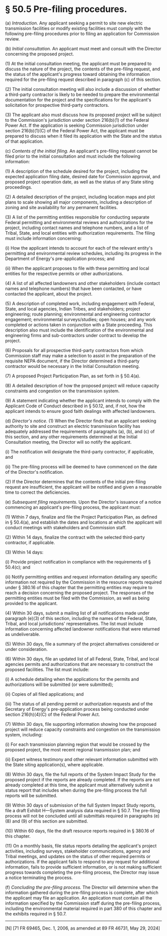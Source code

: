 # § 50.5   Pre-filing procedures.

(a) *Introduction.* Any applicant seeking a permit to site new electric transmission facilities or modify existing facilities must comply with the following pre-filing procedures prior to filing an application for Commission review.


(b) *Initial consultation.* An applicant must meet and consult with the Director concerning the proposed project.


(1) At the initial consultation meeting, the applicant must be prepared to discuss the nature of the project, the contents of the pre-filing request, and the status of the applicant's progress toward obtaining the information required for the pre-filing request described in paragraph (c) of this section.


(2) The initial consultation meeting will also include a discussion of whether a third-party contractor is likely to be needed to prepare the environmental documentation for the project and the specifications for the applicant's solicitation for prospective third-party contractors.


(3) The applicant also must discuss how its proposed project will be subject to the Commission's jurisdiction under section 216(b)(1) of the Federal Power Act. If the application is seeking Commission jurisdiction under section 216(b)(1)(C) of the Federal Power Act, the applicant must be prepared to discuss when it filed its application with the State and the status of that application.


(c) *Contents of the initial filing.* An applicant's pre-filing request cannot be filed prior to the initial consultation and must include the following information:


(1) A description of the schedule desired for the project, including the expected application filing date, desired date for Commission approval, and proposed project operation date, as well as the status of any State siting proceedings.


(2) A detailed description of the project, including location maps and plot plans to scale showing all major components, including a description of zoning and site availability for any permanent facilities.


(3) A list of the permitting entities responsible for conducting separate Federal permitting and environmental reviews and authorizations for the project, including contact names and telephone numbers, and a list of Tribal, State, and local entities with authorization requirements. The filing must include information concerning:


(i) How the applicant intends to account for each of the relevant entity's permitting and environmental review schedules, including its progress in the Department of Energy's pre-application process; and


(ii) When the applicant proposes to file with these permitting and local entities for the respective permits or other authorizations.


(4) A list of all affected landowners and other stakeholders (include contact names and telephone numbers) that have been contacted, or have contacted the applicant, about the project.


(5) A description of completed work, including engagement with Federal, State, and local agencies, Indian Tribes, and stakeholders; project engineering; route planning; environmental and engineering contractor engagement; environmental surveys/studies; open houses; and any work completed or actions taken in conjunction with a State proceeding. This description also must include the identification of the environmental and engineering firms and sub-contractors under contract to develop the project.


(6) Proposals for all prospective third-party contractors from which Commission staff may make a selection to assist in the preparation of the requisite NEPA document, if the Director determined a third-party contractor would be necessary in the Initial Consultation meeting.


(7) A proposed Project Participation Plan, as set forth in § 50.4(a).


(8) A detailed description of how the proposed project will reduce capacity constraints and congestion on the transmission system.


(9) A statement indicating whether the applicant intends to comply with the Applicant Code of Conduct described in § 50.12, and, if not, how the applicant intends to ensure good faith dealings with affected landowners.


(d) *Director's notice.* (1) When the Director finds that an applicant seeking authority to site and construct an electric transmission facility has adequately addressed the requirements of paragraphs (a), (b), and (c) of this section, and any other requirements determined at the Initial Consultation meeting, the Director will so notify the applicant.


(i) The notification will designate the third-party contractor, if applicable, and


(ii) The pre-filing process will be deemed to have commenced on the date of the Director's notification.


(2) If the Director determines that the contents of the initial pre-filing request are insufficient, the applicant will be notified and given a reasonable time to correct the deficiencies.


(e) *Subsequent filing requirements.* Upon the Director's issuance of a notice commencing an applicant's pre-filing process, the applicant must:


(1) Within 7 days, finalize and file the Project Participation Plan, as defined in § 50.4(a), and establish the dates and locations at which the applicant will conduct meetings with stakeholders and Commission staff.


(2) Within 14 days, finalize the contract with the selected third-party contractor, if applicable.


(3) Within 14 days:


(i) Provide project notification in compliance with the requirements of § 50.4(c); and


(ii) Notify permitting entities and request information detailing any specific information not required by the Commission in the resource reports required under § 380.16 of this chapter that the permitting entities may require to reach a decision concerning the proposed project. The responses of the permitting entities must be filed with the Commission, as well as being provided to the applicant.


(4) Within 30 days, submit a mailing list of all notifications made under paragraph (e)(3) of this section, including the names of the Federal, State, Tribal, and local jurisdictions' representatives. The list must include information concerning affected landowner notifications that were returned as undeliverable.


(5) Within 30 days, file a summary of the project alternatives considered or under consideration.


(6) Within 30 days, file an updated list of all Federal, State, Tribal, and local agencies permits and authorizations that are necessary to construct the proposed facilities. The list must include:


(i) A schedule detailing when the applications for the permits and authorizations will be submitted (or were submitted);


(ii) Copies of all filed applications; and


(iii) The status of all pending permit or authorization requests and of the Secretary of Energy's pre-application process being conducted under section 216(h)(4)(C) of the Federal Power Act.


(7) Within 30 days, file supporting information showing how the proposed project will reduce capacity constraints and congestion on the transmission system, including:


(i) For each transmission planning region that would be crossed by the proposed project, the most recent regional transmission plan; and


(ii) Expert witness testimony and other relevant information submitted with the State siting application(s), where applicable.


(8) Within 30 days, file the full reports of the System Impact Study for the proposed project if the reports are already completed. If the reports are not already completed at this time, the applicant must alternatively submit a status report that includes when during the pre-filing process the full reports will be submitted.


(9) Within 30 days of submission of the full System Impact Study reports, file a draft Exhibit H—System analysis data required in § 50.7. The pre-filing process will not be concluded until all submittals required in paragraphs (e)(8) and (9) of this section are submitted.


(10) Within 60 days, file the draft resource reports required in § 380.16 of this chapter.


(11) On a monthly basis, file status reports detailing the applicant's project activities, including surveys, stakeholder communications, agency and Tribal meetings, and updates on the status of other required permits or authorizations. If the applicant fails to respond to any request for additional information, fails to provide sufficient information, or is not making sufficient progress towards completing the pre-filing process, the Director may issue a notice terminating the process.


(f) *Concluding the pre-filing process.* The Director will determine when the information gathered during the pre-filing process is complete, after which the applicant may file an application. An application must contain all the information specified by the Commission staff during the pre-filing process, including the environmental material required in part 380 of this chapter and the exhibits required in § 50.7.



---

[N] [71 FR 69465, Dec. 1, 2006, as amended at 89 FR 46731, May 29, 2024]




